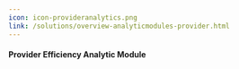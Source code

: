 ```yaml
---
icon: icon-provideranalytics.png
link: /solutions/overview-analyticmodules-provider.html
---
```


#### Provider Efficiency Analytic Module
